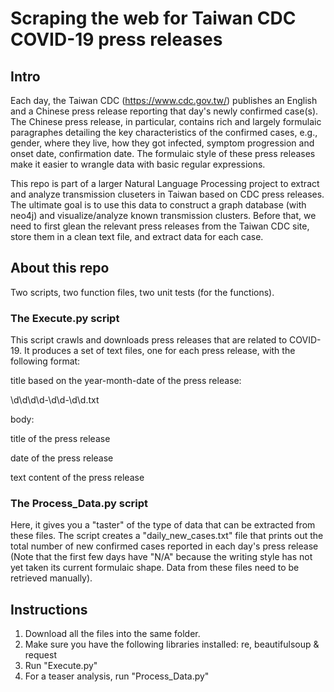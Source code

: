 # Scraping the web for Taiwan CDC COVID-19 press releases

## Intro
Each day, the Taiwan CDC (https://www.cdc.gov.tw/) publishes an English and a Chinese press release reporting that day's newly confirmed case(s). The Chinese press release, in particular, contains rich and largely formulaic paragraphes detailing the key characteristics of the confirmed cases, e.g., gender, where they live, how they got infected, symptom progression and onset date, confirmation date. The formulaic style of these press releases make it easier to wrangle data with basic regular expressions.

This repo is part of a larger Natural Language Processing project to extract and analyze transmission cluseters in Taiwan based on CDC press releases. The ultimate goal is to use this data to construct a graph database (with neo4j) and visualize/analyze known transmission clusters. Before that, we need to first glean the relevant press releases from the Taiwan CDC site, store them in a clean text file, and extract data for each case.

## About this repo

Two scripts, two function files, two unit tests (for the functions).

### The Execute.py script
This script crawls and downloads press releases that are related to COVID-19.
It produces a set of text files, one for each press release, with the following format:

title based on the year-month-date of the press release:

\d\d\d\d-\d\d-\d\d.txt

body:

title of the press release

date of the press release

text content of the press release

### The Process_Data.py script
Here, it gives you a "taster" of the type of data that can be extracted from these files.
The script creates a "daily_new_cases.txt" file that prints out the total number of new confirmed cases reported in each day's press release (Note that the first few days have "N/A" because the writing style has not yet taken its current formulaic shape. Data from these files need to be retrieved manually).

## Instructions
1. Download all the files into the same folder.
2. Make sure you have the following libraries installed: re, beautifulsoup & request
3. Run "Execute.py"
4. For a teaser analysis, run "Process_Data.py"
